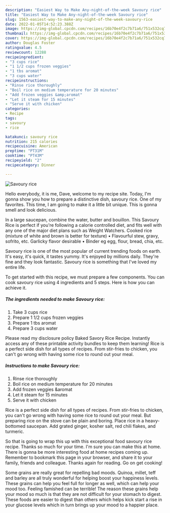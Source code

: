 ```yaml
---
description: "Easiest Way to Make Any-night-of-the-week Savoury rice"
title: "Easiest Way to Make Any-night-of-the-week Savoury rice"
slug: 1563-easiest-way-to-make-any-night-of-the-week-savoury-rice
date: 2022-01-05T14:52:23.388Z
image: https://img-global.cpcdn.com/recipes/16b70e4f2c7b71a6/751x532cq70/savoury-rice-recipe-main-photo.jpg
thumbnail: https://img-global.cpcdn.com/recipes/16b70e4f2c7b71a6/751x532cq70/savoury-rice-recipe-main-photo.jpg
cover: https://img-global.cpcdn.com/recipes/16b70e4f2c7b71a6/751x532cq70/savoury-rice-recipe-main-photo.jpg
author: Douglas Foster
ratingvalue: 4.5
reviewcount: 12288
recipeingredient:
- "3 cups rice"
- "1 1/2 cups frozen veggies"
- "1 tbs aromat"
- "3 cups water"
recipeinstructions:
- "Rinse rice thoroughly"
- "Boil rice on medium temperature for 20 minutes"
- "Add frozen veggies &amp;aromat"
- "Let it steam for 15 minutes"
- "Serve it with chicken"
categories:
- Recipe
tags:
- savoury
- rice

katakunci: savoury rice 
nutrition: 215 calories
recipecuisine: American
preptime: "PT31M"
cooktime: "PT43M"
recipeyield: "2"
recipecategory: Dinner

---
```



![Savoury rice](https://img-global.cpcdn.com/recipes/16b70e4f2c7b71a6/751x532cq70/savoury-rice-recipe-main-photo.jpg)

Hello everybody, it is me, Dave, welcome to my recipe site. Today, I'm gonna show you how to prepare a distinctive dish, savoury rice. One of my favorites. This time, I am going to make it a little bit unique. This is gonna smell and look delicious.

In a large saucepan, combine the water, butter and bouillon. This Savoury Rice is perfect if you&#39;re following a calorie controlled diet, and fits well with any one of the major diet plans such as Weight Watchers. Cooked rice (mixture of white and brown is better for texture) • Flavourful stew, gravy, sofrito, etc. Garlicky flavor desirable • Binder eg egg, flour, bread, chia, etc.

Savoury rice is one of the most popular of current trending foods on earth. It's easy, it's quick, it tastes yummy. It's enjoyed by millions daily. They're fine and they look fantastic. Savoury rice is something that I've loved my entire life.


To get started with this recipe, we must prepare a few components. You can cook savoury rice using 4 ingredients and 5 steps. Here is how you can achieve it.

<!--inarticleads1-->

##### The ingredients needed to make Savoury rice:

1. Take 3 cups rice
1. Prepare 1 1/2 cups frozen veggies
1. Prepare 1 tbs aromat
1. Prepare 3 cups water


Please read my disclosure policy Baked Savory Rice Recipe. Instantly access any of these printable activity bundles to keep them learning! Rice is a perfect side dish for all types of recipes. From stir-fries to chicken, you can&#39;t go wrong with having some rice to round out your meal. 

<!--inarticleads2-->

##### Instructions to make Savoury rice:

1. Rinse rice thoroughly
1. Boil rice on medium temperature for 20 minutes
1. Add frozen veggies &amp;aromat
1. Let it steam for 15 minutes
1. Serve it with chicken


Rice is a perfect side dish for all types of recipes. From stir-fries to chicken, you can&#39;t go wrong with having some rice to round out your meal. But preparing rice on the stove can be plain and boring. Place rice in a heavy-bottomed saucepan. Add grated ginger, kosher salt, red chili flakes, and turmeric. 

So that is going to wrap this up with this exceptional food savoury rice recipe. Thanks so much for your time. I'm sure you can make this at home. There is gonna be more interesting food at home recipes coming up. Remember to bookmark this page in your browser, and share it to your family, friends and colleague. Thanks again for reading. Go on get cooking!

Some grains are really great for repelling bad moods. Quinoa, millet, teff and barley are all truly wonderful for helping boost your happiness levels. These grains can help you feel full for longer as well, which can help your mood too. Feeling famished can be terrible! The reason these grains help your mood so much is that they are not difficult for your stomach to digest. These foods are easier to digest than others which helps kick start a rise in your glucose levels which in turn brings up your mood to a happier place.
